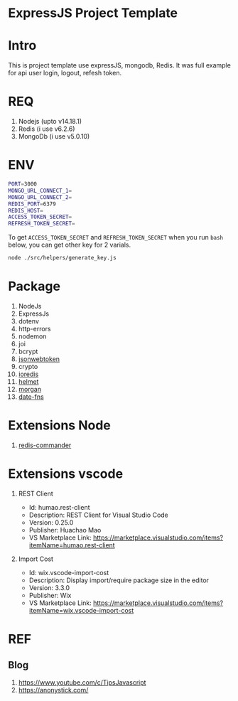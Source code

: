 # ExpressJS Project Template

# Intro

This is project template use expressJS, mongodb, Redis. It was full example for api user login, logout, refesh token.

# REQ

1. Nodejs (upto v14.18.1)
1. Redis (i use v6.2.6)
1. MongoDb (i use v5.0.10)
# ENV

```sh
PORT=3000
MONGO_URL_CONNECT_1=
MONGO_URL_CONNECT_2=
REDIS_PORT=6379
REDIS_HOST=
ACCESS_TOKEN_SECRET=
REFRESH_TOKEN_SECRET=
```
To get `ACCESS_TOKEN_SECRET` and `REFRESH_TOKEN_SECRET` when you run `bash` below, you can get other key for 2 varials.

```sh
node ./src/helpers/generate_key.js 
```

# Package

1. NodeJs
1. ExpressJs
1. dotenv
1. http-errors
1. nodemon
1. joi
1. bcrypt
1. [jsonwebtoken](https://www.npmjs.com/package/jsonwebtoken)
1. crypto
1. [ioredis](https://www.npmjs.com/package/ioredis)
1. [helmet](https://www.npmjs.com/package/helmet)
1. [morgan](https://www.npmjs.com/package/morgan)
1. [date-fns](https://www.npmjs.com/package/date-fns)

# Extensions Node

1. [redis-commander](https://www.npmjs.com/package/redis-commander)

# Extensions vscode

1. REST Client

   - Id: humao.rest-client
   - Description: REST Client for Visual Studio Code
   - Version: 0.25.0
   - Publisher: Huachao Mao
   - VS Marketplace Link: https://marketplace.visualstudio.com/items?itemName=humao.rest-client

2. Import Cost

   - Id: wix.vscode-import-cost
   - Description: Display import/require package size in the editor
   - Version: 3.3.0
   - Publisher: Wix
   - VS Marketplace Link: https://marketplace.visualstudio.com/items?itemName=wix.vscode-import-cost

# REF

## Blog
1. https://www.youtube.com/c/TipsJavascript
1. https://anonystick.com/